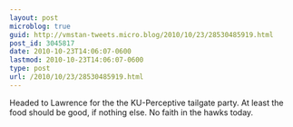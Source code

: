 ```yaml
---
layout: post
microblog: true
guid: http://vmstan-tweets.micro.blog/2010/10/23/28530485919.html
post_id: 3045817
date: 2010-10-23T14:06:07-0600
lastmod: 2010-10-23T14:06:07-0600
type: post
url: /2010/10/23/28530485919.html
---
```

Headed to Lawrence for the the KU-Perceptive tailgate party. At least the food should be good, if nothing else. No faith in the hawks today.
